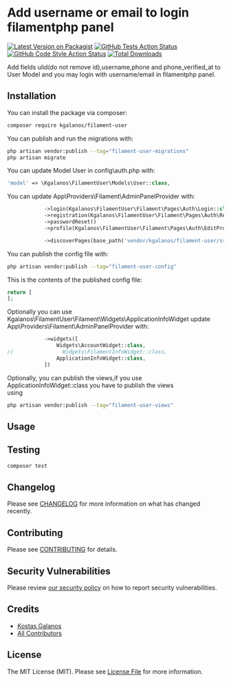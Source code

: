 # Add username or email to login filamentphp panel

[![Latest Version on Packagist](https://img.shields.io/packagist/v/kgalanos/filament-user.svg?style=flat-square)](https://packagist.org/packages/kgalanos/filament-user)
[![GitHub Tests Action Status](https://img.shields.io/github/actions/workflow/status/kgalanos/filament-user/run-tests.yml?branch=main&label=tests&style=flat-square)](https://github.com/kgalanos/filament-user/actions?query=workflow%3Arun-tests+branch%3Amain)
[![GitHub Code Style Action Status](https://img.shields.io/github/actions/workflow/status/kgalanos/filament-user/fix-php-code-style-issues.yml?branch=main&label=code%20style&style=flat-square)](https://github.com/kgalanos/filament-user/actions?query=workflow%3A"Fix+PHP+code+style+issues"+branch%3Amain)
[![Total Downloads](https://img.shields.io/packagist/dt/kgalanos/filament-user.svg?style=flat-square)](https://packagist.org/packages/kgalanos/filament-user)

Add fields ulid(do not remove id),username,phone and phone_verified_at to User Model and you may login with username/email in filamentphp panel.

## Installation

You can install the package via composer:

```bash
composer require kgalanos/filament-user
```

You can publish and run the migrations with:

```bash
php artisan vendor:publish --tag="filament-user-migrations"
php artisan migrate
```
You can update Model User in config\auth.php with:
```php
'model' => \Kgalanos\FilamentUser\Models\User::class,
```
You can update App\Providers\Filament\AdminPanelProvider with:
```php
            ->login(Kgalanos\FilamentUser\Filament\Pages\Auth\Login::class)
            ->registration(Kgalanos\FilamentUser\Filament\Pages\Auth\Register::class)
            ->passwordReset()
            ->profile(Kgalanos\FilamentUser\Filament\Pages\Auth\EditProfile::class)

            ->discoverPages(base_path('vendor/kgalanos/filament-user/src/Filament/Pages'),'Kgalanos\\FilamentUser\\Filament\\Pages')
```
You can publish the config file with:

```bash
php artisan vendor:publish --tag="filament-user-config"
```

This is the contents of the published config file:

```php
return [
];
```
Optionally you can use Kgalanos\FilamentUser\Filament\Widgets\ApplicationInfoWidget
update App\Providers\Filament\AdminPanelProvider with:
```php
            ->widgets([
                Widgets\AccountWidget::class,
//                Widgets\FilamentInfoWidget::class,
                ApplicationInfoWidget::class,
            ])
```
Optionally, you can publish the views,if you use ApplicationInfoWidget::class you have to publish the views  
using

```bash
php artisan vendor:publish --tag="filament-user-views"
```

## Usage


## Testing

```bash
composer test
```

## Changelog

Please see [CHANGELOG](CHANGELOG.md) for more information on what has changed recently.

## Contributing

Please see [CONTRIBUTING](CONTRIBUTING.md) for details.

## Security Vulnerabilities

Please review [our security policy](../../security/policy) on how to report security vulnerabilities.

## Credits

- [Kostas Galanos](https://github.com/kgalanos)
- [All Contributors](../../contributors)

## License

The MIT License (MIT). Please see [License File](LICENSE.md) for more information.
